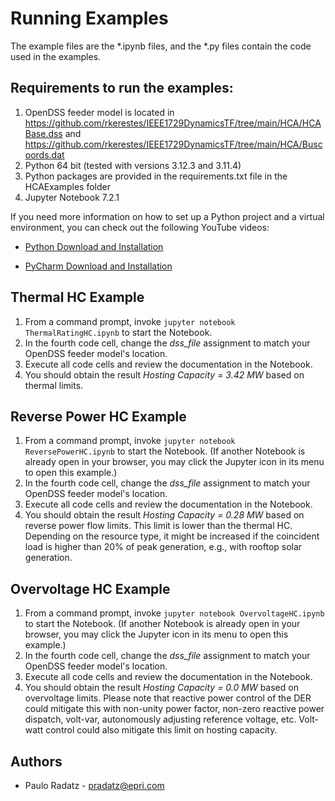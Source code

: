 # Running Examples

The example files are the *.ipynb files, and the *.py files contain the code used in the examples.

## Requirements to run the examples:

1. OpenDSS feeder model is located in <https://github.com/rkerestes/IEEE1729DynamicsTF/tree/main/HCA/HCABase.dss> and <https://github.com/rkerestes/IEEE1729DynamicsTF/tree/main/HCA/Buscoords.dat>
2. Python 64 bit (tested with versions 3.12.3 and 3.11.4)
3. Python packages are provided in the requirements.txt file in the HCAExamples folder
4. Jupyter Notebook 7.2.1

If you need more information on how to set up a Python project and a virtual environment, you can check out the following
YouTube videos:

- [Python Download and Installation](https://www.youtube.com/watch?v=uY1rvh-ozTA&list=PLhdRxvt3nJ8zlzp6b_-7s3_YwwlunTNRC&index=2)

- [PyCharm Download and Installation](https://www.youtube.com/watch?v=nR_kJi8P440&list=PLhdRxvt3nJ8zlzp6b_-7s3_YwwlunTNRC&index=3)

## Thermal HC Example

1. From a command prompt, invoke `jupyter notebook ThermalRatingHC.ipynb` to start the Notebook.
2. In the fourth code cell, change the *dss_file* assignment to match your OpenDSS feeder model's location.
3. Execute all code cells and review the documentation in the Notebook.
4. You should obtain the result *Hosting Capacity = 3.42 MW* based on thermal limits.

## Reverse Power HC Example

1. From a command prompt, invoke `jupyter notebook ReversePowerHC.ipynb` to start the Notebook. (If another Notebook is already open in your browser, you may click the Jupyter icon in its menu to open this example.)
2. In the fourth code cell, change the *dss_file* assignment to match your OpenDSS feeder model's location.
3. Execute all code cells and review the documentation in the Notebook.
4. You should obtain the result *Hosting Capacity = 0.28 MW* based on reverse power flow limits. This limit is lower than the thermal HC. Depending on the resource type, it might be increased if the coincident load is higher than 20% of peak generation, e.g., with rooftop solar generation.

## Overvoltage HC Example

1. From a command prompt, invoke `jupyter notebook OvervoltageHC.ipynb` to start the Notebook. (If another Notebook is already open in your browser, you may click the Jupyter icon in its menu to open this example.)
2. In the fourth code cell, change the *dss_file* assignment to match your OpenDSS feeder model's location.
3. Execute all code cells and review the documentation in the Notebook.
4. You should obtain the result *Hosting Capacity = 0.0 MW* based on overvoltage limits. Please note that reactive power control of the DER could mitigate this with non-unity power factor, non-zero reactive power dispatch, volt-var, autonomously adjusting reference voltage, etc. Volt-watt control could also mitigate this limit on hosting capacity.

## Authors
- Paulo Radatz - pradatz@epri.com

